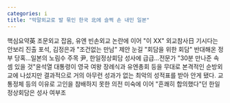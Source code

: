 ```yaml
---
categories: i
title: "막말외교로 발 묶인 한국 北에 슬쩍 손 내민 일본"
---
```

핵심요약英 조문외교 잡음, 유엔 빈손외교 논란에 이어 "이 XX" 외교참사日 기시다는 안보리 진출 포석, 김정은과 "조건없는 만남" 제안 눈길 "회담을 위한 회담" 반대해온 정부 당혹…일본의 노림수 주목 尹, 한일정상회담 성사에 급급…전문가 "30분 만나준 속셈 있을 것"윤석열 대통령이 영국 여왕 장례식과 유엔총회 등을 무대로 본격적인 순방외교에 나섰지만 결과적으로 거의 아무런 성과가 없는 최악의 성적표를 받아 안게 됐다. 교통정체 등의 이유로 고인을 참배하지 못한 의전 미숙에 이어 "흔쾌히 합의했다"던 한일 정상회담은 성사 여부조